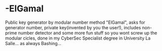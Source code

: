 # -ElGamal
Public key generator by modular number method "ElGamal", asks for generator number, private key(invented by you the user!), includes non-prime number detector and some more fun stuff so you wont screw up the modular cicles, done in my CyberSec Specialist degree in University La Salle... as always Bashing...
